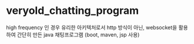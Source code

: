 # veryold_chatting_program
high frequency 인 경우 유리한 아키텍처로서 http 방식이 아닌, websocket을 활용하여 간단히 만든 java 채팅프로그램 (boot, maven, jsp 사용)
